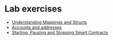# Lab exercises

- [Understanding Mappings and Structs](./exercise-1)
- [Accounts and addresses](./exercise-2)
- [Starting, Pausing and Stopping Smart Contracts](./exercise-3)

